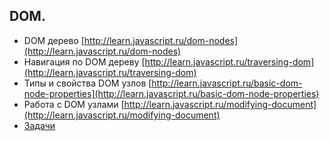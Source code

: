 ## DOM.

*   DOM дерево [http://learn.javascript.ru/dom-nodes](http://learn.javascript.ru/dom-nodes)
*   Навигация по DOM дереву [http://learn.javascript.ru/traversing-dom](http://learn.javascript.ru/traversing-dom)
*   Типы и свойства DOM узлов [http://learn.javascript.ru/basic-dom-node-properties](http://learn.javascript.ru/basic-dom-node-properties)
*   Работа с DOM узлами [http://learn.javascript.ru/modifying-document](http://learn.javascript.ru/modifying-document)
*   [Задачи](./tasks/07.dom.md)